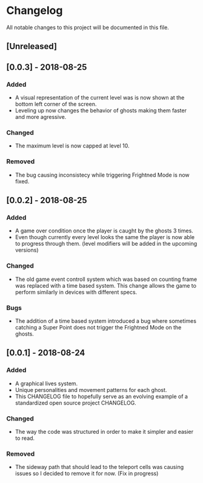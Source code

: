 # Changelog
All notable changes to this project will be documented in this file.

## [Unreleased]

## [0.0.3] - 2018-08-25
### Added
- A visual representation of the current level was is now shown at the bottom
  left corner of the screen.
- Leveling up now changes the behavior of ghosts making them faster and more
  agressive.

### Changed
- The maximum level is now capped at level 10.

### Removed
- The bug causing inconsistecy while triggering Frightned Mode is now fixed.

## [0.0.2] - 2018-08-25
### Added
- A game over condition once the player is caught by the ghosts 3 times.
- Even though currently every level looks the same the player is now able to
  progress through them. (level modifiers will be added in the upcoming versions)

### Changed
- The old game event controll system which was based on counting frame was
  replaced with a time based system. This change allows the game to perform
  similarly in devices with different specs.

### Bugs
- The addition of a time based system introduced a bug where sometimes catching
  a Super Point does not trigger the Frightned Mode on the ghosts.

## [0.0.1] - 2018-08-24
### Added
- A graphical lives system.
- Unique personalities and movement patterns for each ghost.
- This CHANGELOG file to hopefully serve as an evolving example of a
  standardized open source project CHANGELOG.

### Changed
- The way the code was structured in order to make it simpler and easier to read.

### Removed
- The sideway path that should lead to the teleport cells was causing issues so
  I decided to remove it for now. (Fix in progress)
